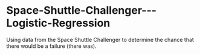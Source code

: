# Space-Shuttle-Challenger---Logistic-Regression
Using data from the Space Shuttle Challenger to determine the chance that there would be a failure (there was).

